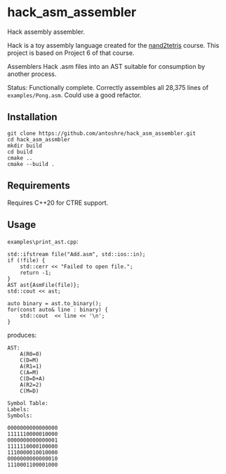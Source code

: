 # hack_asm_assembler
Hack assembly assembler.

Hack is a toy assembly language created for the [nand2tetris](https://www.nand2tetris.org/project06) course.
This project is based on Project 6 of that course.

Assemblers Hack .asm files into an AST suitable for consumption by another process.

Status: Functionally complete.  Correctly assembles all 28,375 lines of `examples/Pong.asm`.  Could use a good refactor.

## Installation

```
git clone https://github.com/antoshre/hack_asm_assembler.git
cd hack_asm_assmbler
mkdir build
cd build
cmake ..
cmake --build .
```

## Requirements 

Requires C++20 for CTRE support.

## Usage

`examples\print_ast.cpp`:

```
std::ifstream file("Add.asm", std::ios::in);
if (!file) {
    std::cerr << "Failed to open file.";
    return -1;
}
AST ast{AsmFile(file)};
std::cout << ast;

auto binary = ast.to_binary();
for(const auto& line : binary) {
    std::cout  << line << '\n';
}
```
produces:
```
AST:
    A(R0=0)
    C(D=M)
    A(R1=1)
    C(A=M)
    C(D=D+A)
    A(R2=2)
    C(M=D)

Symbol Table:
Labels:
Symbols:

0000000000000000
1111110000010000
0000000000000001
1111110000100000
1110000010010000
0000000000000010
1110001100001000
```